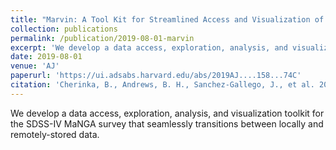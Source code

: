 ```yaml
---
title: "Marvin: A Tool Kit for Streamlined Access and Visualization of the SDSS-IV MaNGA Data Set"
collection: publications
permalink: /publication/2019-08-01-marvin
excerpt: 'We develop a data access, exploration, analysis, and visualization toolkit for the SDSS-IV MaNGA survey that seamlessly transitions between locally and remotely-stored data.'
date: 2019-08-01
venue: 'AJ'
paperurl: 'https://ui.adsabs.harvard.edu/abs/2019AJ....158...74C'
citation: 'Cherinka, B., Andrews, B. H., Sanchez-Gallego, J., et al. 2019, AJ, 158, 74.'
---
```

We develop a data access, exploration, analysis, and visualization toolkit for the SDSS-IV MaNGA survey that seamlessly transitions between locally and remotely-stored data.
